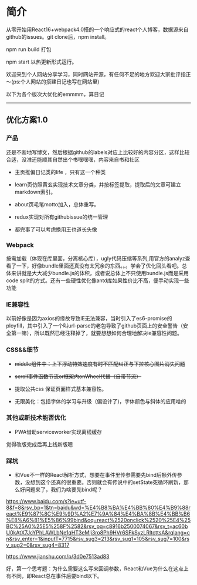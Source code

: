 # 简介

从零开始用React16+webpack4.0搭的一个响应式的react个人博客，数据源来自github的issues。git clone后，npm install。

npm run build 打包

npm start 以热更新形式运行。

欢迎来到个人网站分享学习，同时网站开源，有任何不足的地方欢迎大家批评指正～(ps:个人网站的搭建日记也写在网站里)

以下为各个版次大优化的emmmm，算日记

---

## 优化方案1.0

### 产品

还是不断地写博文，然后根据github的labels对应上比较好的内容分区，这样比较合适，没准还能顺其自然出个书嘿嘿嘿，内容来自书和社区

* 主页推偏日记类的life ，只有这一个种类

* learn页仿照黄玄实现技术文章分类，并按标签提取，提取后的文章可建立markdown索引。

* about页毛笔motto加入，总体重写。

* redux实现对所有githubissue的统一管理

* 都完事了可以考虑换用王也道长头像


### Webpack

按需加载（体现在库里面，分离核心库），ugly代码压缩等系列,用官方的analyz查看了一下，好像bundle里面还真没有太冗余的东西。。。学会了优化回头看吧。总体来讲就是大大减少bundle.js的体积，或者说总体上不只使用bundle.js而是采用code split的方式。还有一些硬性优化像antd库如果性价比不高，便手动实现一些功能


### IE兼容性

以前好像是因为axios的缘故导致IE无法兼容，当时引入了es6-promise的ployfill，其中引入了一个叫url-parse的老包导致了github页面上的安全警告（安全第一嘛），所以既然已经注释掉了，就要想想如何合理地解决ie兼容性问题。

### CSS&&细节

* ~~middle组件中：上下浮动特效速度有时不匹配纠正与下拉核心图片消失问题~~

* ~~scroll事件函数节流or框架内onWheel代替（自带节流）~~

* 提取公共css 保证页面样式基本兼容性。

* 无限美化：包括字体的学习与升级（偏设计了)，字体颜色与斜体的应用啥的

### 其他或新技术能否优化

* PWA借助serviceworker实现离线缓存


觉得改版完成后再上线新版嗯

### 踩坑

* 和Vue不一样的React解析方式，想要在事件里传参需要先bind后额外传参数，没想到这个还真的很重要。否则就会有传说中的setState死循环刷新，那么好问题来了，我们为啥要先bind呢？

https://www.baidu.com/s?ie=utf-8&f=8&rsv_bp=1&tn=baidu&wd=%E4%B8%BA%E4%BB%80%E4%B9%88react%E9%87%8C%E9%9D%A2%E7%9A%84%E4%BA%8B%E4%BB%B6%E8%A6%81%E5%86%99bind&oq=react%2520onclick%2520%25E4%25BC%25A0%25E5%258F%2582&rsv_pq=c8916b2500074067&rsv_t=ac60bU0kAtX7JcYPhLAWLbNe1qHT3eMIj3ro8Ph9HVr6SFkSyzLRltcttsA&rqlang=cn&rsv_enter=1&inputT=7715&rsv_sug3=213&rsv_sug1=105&rsv_sug7=100&rsv_sug2=0&rsv_sug4=8317

https://www.jianshu.com/p/3d0e7513ad83

好，第一个思考题：为什么需要这么写来回调参数，React和Vue为什么在这点上有不同，即React总在事件后要bind以下。

